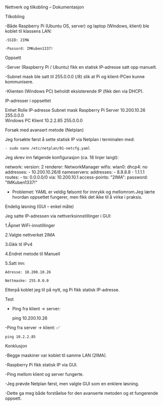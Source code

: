 Nettverk og tilkobling – Dokumentasjon

Tilkobling

-Både Raspberry Pi (Ubuntu OS, server) og laptop (Windows, klient) ble koblet til klassens LAN:

	-SSID: 2IMA

	-Passord: IMKuben1337!


Oppsett

-Server (Raspberry Pi / Ubuntu) fikk en statisk IP-adresse satt opp manuelt.

-Subnet mask ble satt til 255.0.0.0 (/8) slik at Pi og klient-PCen kunne kommunisere.

-Klienten (Windows PC) beholdt eksisterende IP (fikk den via DHCP).

IP-adresser i oppsettet

Enhet		Rolle	IP-adresse	Subnet mask
Raspberry Pi	Server	10.200.10.26	255.0.0.0	
Windows PC	Klient	10.2.2.85	255.0.0.0	

Forsøk med avansert metode (Netplan)

Jeg forsøkte først å sette statisk IP via Netplan i terminalen med:

 	- sudo nano /etc/netplan/01-netcfg.yaml


Jeg skrev inn følgende konfigurasjon (ca. 18 linjer langt):

network:
  version: 2
  renderer: NetworkManager
  wifis:
    wlan0:
      dhcp4: no
      addresses:
        - 10.200.10.26/8
      nameservers:
        addresses:
          - 8.8.8.8
          - 1.1.1.1
      routes:
        - to: 0.0.0.0/0
          via: 10.200.10.1 
      access-points:
        "2IMA":
          password: "IMKuben1337!"


- Problemet: YAML er veldig følsomt for innrykk og mellomrom.Jeg lærte hvordan oppsettet fungerer, men fikk det ikke til å virke i praksis.

Endelig løsning (GUI – enkel måte)

Jeg satte IP-adressen via nettverksinnstillinger i GUI:

1.Åpnet WiFi-innstillinger

2.Valgte nettverket 2IMA

3.Gikk til IPv4

4.Endret metode til Manuell

5.Satt inn:

	Adresse: 10.200.10.26

	Nettmaske: 255.0.0.0

Etterpå koblet jeg til på nytt, og Pi fikk statisk IP-adresse.


Test

- Ping fra klient → server: 

	ping 10.200.10.26


-Ping fra server → klient: ✅

	ping 10.2.2.85


Konklusjon

-Begge maskiner var koblet til samme LAN (2IMA).

-Raspberry Pi fikk statisk IP via GUI.

-Ping mellom klient og server fungerte.

-Jeg prøvde Netplan først, men valgte GUI som en enklere løsning.

-Dette ga meg både forståelse for den avanserte metoden og et fungerende oppsett.

